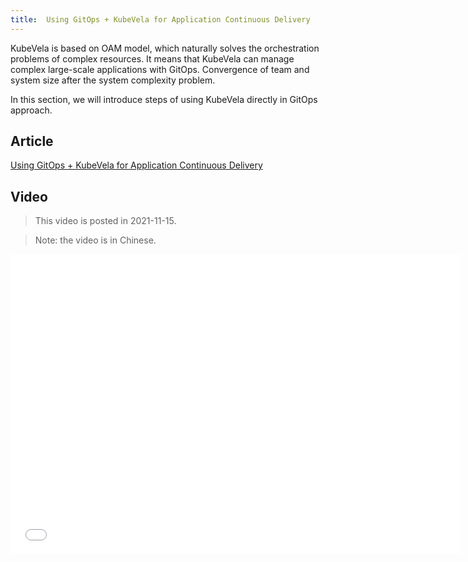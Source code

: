 ```yaml
---
title:  Using GitOps + KubeVela for Application Continuous Delivery
---
```


KubeVela is based on OAM model, which naturally solves the orchestration problems of complex resources. It means that KubeVela can manage complex large-scale applications with GitOps. Convergence of team and system size after the system complexity problem.

In this section, we will introduce steps of using KubeVela directly in GitOps approach.

## Article

[Using GitOps + KubeVela for Application Continuous Delivery](https://kubevela.io/blog/2021/10/10/kubevela-gitops)

## Video

> This video is posted in 2021-11-15.

> Note: the video is in Chinese.

<iframe height="480" width="720" src="//player.bilibili.com/player.html?aid=421711832&bvid=BV1a341187dX&cid=442686612&page=1&high_quality=1" scrolling="no" border="0" frameborder="no" framespacing="0" allowfullscreen="true"> </iframe>

